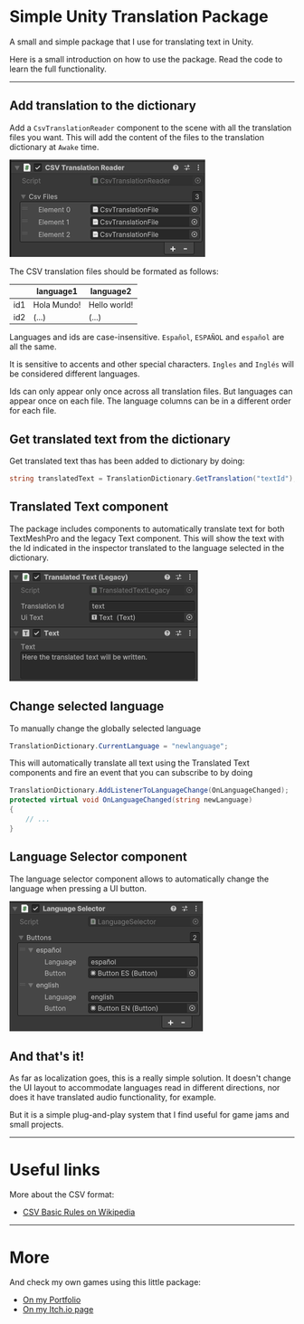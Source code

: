 # Simple Unity Translation Package
A small and simple package that I use for translating text in Unity.

Here is a small introduction on how to use the package. Read the code to learn the full functionality.

---

## Add translation to the dictionary

Add a ``CsvTranslationReader`` component to the scene with all the translation files you want. This will add the content of the files to the translation dictionary at ``Awake`` time.

![image](./ReadmeAssets/CSVTranslationReader_Capture.png)

The CSV translation files should be formated as follows:

|  | language1 | language2 |
| --- | --- | --- |
| id1 | Hola Mundo! | Hello world! |
| id2 | (...) | (...) |

Languages and ids are case-insensitive. ``Español``, ``ESPAÑOL`` and ``español`` are all the same.

It is sensitive to accents and other special characters. ``Ingles`` and ``Inglés`` will be considered different languages.

Ids can only appear only once across all translation files. But languages can appear once on each file. The language columns can be in a different order for each file.

## Get translated text from the dictionary

Get translated text thas has been added to dictionary by doing:
````C#
string translatedText = TranslationDictionary.GetTranslation("textId");
````

## Translated Text component

The package includes components to automatically translate text for both TextMeshPro and the legacy Text component. This will show the text with the Id indicated in the inspector translated to the language selected in the dictionary.

![image](./ReadmeAssets/TranslatedText_Capture.png)

## Change selected language

To manually change the globally selected language

````C#
TranslationDictionary.CurrentLanguage = "newlanguage";
````

This will automatically translate all text using the Translated Text components and fire an event that you can subscribe to by doing

````C#
TranslationDictionary.AddListenerToLanguageChange(OnLanguageChanged);
protected virtual void OnLanguageChanged(string newLanguage)
{
    // ...
}
````

## Language Selector component

The language selector component allows to automatically change the language when pressing a UI button.

![image](./ReadmeAssets/LanguageSelector_Capture.png)

## And that's it!

As far as localization goes, this is a really simple solution. It doesn't change the UI layout to accommodate languages read in different directions, nor does it have translated audio functionality, for example.

But it is a simple plug-and-play system that I find useful for game jams and small projects.

---

# Useful links
More about the CSV format:

- [CSV Basic Rules on Wikipedia](https://en.wikipedia.org/wiki/Comma-separated_values#Basic_rules)

---

# More

And check my own games using this little package:

- [On my Portfolio](http://s-lucasserrano.github.io/Portfolio/)
- [On my Itch.io page](https://lucasserrano.itch.io/)
